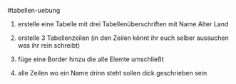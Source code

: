 #tabellen-uebung

1. erstelle eine Tabelle mit drei Tabellenüberschriften mit Name Alter Land

2. erstelle 3 Tabellenzeilen (in den Zeilen könnt ihr euch selber aussuchen was ihr rein schreibt)

3. füge eine Border hinzu die alle Elemte umschließt

4. alle Zeilen wo ein Name drinn steht sollen dick geschrieben sein
